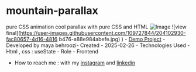 # mountain-parallax
pure CSS animation
cool parallax with pure CSS and HTML
![Image](https://github.com/user-attachments/assets/8dbb84fc-bf29-4641-97f7-2e0131ee8f51)
![view final](https://user-images.githubusercontent.com/109727844/204102930-fac80657-4d16-4816
b476-a88e984abefe.jpg)
) - [Demo Project]( https://mayabehroozi.github.io/mountain-parallax/) - 
Developed by maya behroozi- Created - 2025-02-26 - Technologies Used - Html , css : useState  - Role - Frontend 
- How to reach me : with my [instagram](https://www.instagram.com/mayacodingjourney) and 
[linkedin](https://www.linkedin.com/in/mayabehroozi) 

